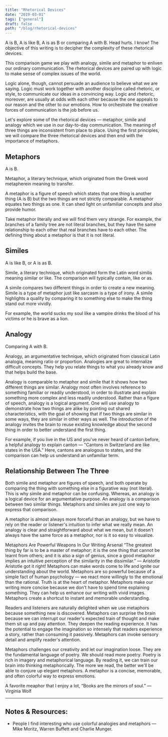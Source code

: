```yaml
---
title: "Rhetorical Devices"
date: "2019-03-01"
tags: ["general"]
draft: false
path: "/blog/rhetorical-devices"
---
```


A is B, A is like B, A is as B or comparing A with B. Head hurts. I know! The objective of this writing is to decipher the complexity of these rhetorical devices.

This comparison game we play with analogy, simile and metaphor to enliven our ordinary communication. The rhetorical devices are paired up with logic to make sense of complex issues of the world.

Logic alone, though, cannot persuade an audience to believe what we are saying. Logic must work together with another discipline called rhetoric, or style, to communicate our ideas in a convincing way. Logic and rhetoric, moreover, are usually at odds with each other because the one appeals to our reason and the other to our emotions. How to orchestrate the creative forces of communication is the job before us.

Let's explore some of the rhetorical devices — metaphor, simile and analogy which we use in our day-to-day communication. The meaning of three things are inconsistent from place to place. Using the first principles, we will compare the three rhetorical devices and then end with the importance of metaphors.

## Metaphors
A is B.

Metaphor, a literary technique, which originated from the Greek word metapherein meaning to transfer.

A metaphor is a figure of speech which states that one thing is another thing (A is B) but the two things are not strictly comparable. A metaphor equates two things as one. It can shed light on unfamiliar concepts and also provide humor.

Take metaphor literally and we will find them very strange. For example, the branches of a family tree are not literal branches, but they have the same relationship to each other that real branches have to each other. The defining thing about a metaphor is that it is not literal.

## Similes
A is like B, or A is as B.

Simile, a literary technique, which originated form the Latin word similis meaning similar or like. The comparison will typically contain, like or as.

A simile compares two different things in order to create a new meaning. Simile is a type of metaphor just like sarcasm is a type of irony. A simile highlights a quality by comparing it to something else to make the thing stand out more vividly.

For example, the world sucks my soul like a vampire drinks the blood of his victims or he is brave as a lion.

## Analogy
Comparing A with B.

Analogy, an argumentative technique, which originated from classical Latin analogia, meaning ratio or proportion. Analogies are great to internalize difficult concepts. They help you relate things to what you already know and that helps build the base.

Analogy is comparable to metaphor and simile that it shows how two different things are similar. Analogy most often involves reference to something familiar or readily understood, in order to illustrate and explain something more complex and less readily understood. Rather than a figure of speech, analogy is a logical argument. One will use analogy to demonstrate how two things are alike by pointing out shared characteristics, with the goal of showing that if two things are similar in some ways, they are similar in other ways as well. The introduction of the analogy invites the brain to reuse existing knowledge about the second thing in order to better understand the first thing.

For example, if you live in the US and you've never heard of canton before, a helpful analogy to explain canton — "Cantons in Switzerland are like states in the USA." Here, cantons are analogous to states, and the comparison can help us understand an unfamiliar term.

## Relationship Between The Three
Both simile and metaphor are figures of speech, and both operate by comparing the thing with something else in a figurative way (not literal). This is why simile and metaphor can be confusing. Whereas, an analogy is a logical device for an argumentative purpose. An analogy is a comparison between two similar things. Metaphors and similes are just one way to express that comparison.

A metaphor is almost always more forceful than an analogy, but we have to rely on the reader or listener's intuition to infer what we really mean. An analogy is clear and straightforward about what we mean, but it doesn't always have the same force as a metaphor, nor is it so easy to visualize.

Metaphors Are Powerful Weapons In Our Writing Arsenal
“The greatest thing by far is to be a master of metaphor; it is the one thing that cannot be learnt from others; and it is also a sign of genius, since a good metaphor implies an intuitive perception of the similarity in the dissimilar.” — Aristotle
Aristotle got it right! Metaphors can make words come to life and ignite our understanding about the world. Metaphors are so powerful because of a simple fact of human psychology — we react more willingly to the emotional than the rational. Truth is at the heart of metaphor. Metaphors make our writing more concise because we don't have to spend time explaining something. They can help us enhance our writing with vivid images. Metaphors create a shortcut to instant and memorable understanding.

Readers and listeners are naturally delighted when we use metaphors because something new is discovered. Metaphors can surprise the brain because we can interrupt our reader's expected train of thought and make them sit up and pay attention. They deepen the reading experience. It has the potential to engage the imagination so intensely that readers experience a story, rather than consuming it passively. Metaphors can invoke sensory detail and amplify reader's attention.

Metaphors challenges our creativity and let our imagination loose. They are the fundamental language of poetry. We should read more poetry. Poetry is rich in imagery and metaphorical language. By reading it, we can train our brain into thinking metaphorically. The more we read, the better we'll be able to conjure up elegant metaphors. A metaphor is a concise, memorable, and often colorful way to express emotions.

A favorite meaphor that I enjoy a lot, “Books are the mirrors of soul.” — Virginia Wolf

--- 

## Notes & Resources:
- People I find interesting who use colorful analogies and metaphors — Mike Moritz, Warren Buffett and Charlie Munger.